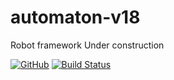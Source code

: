 # automaton-v18
Robot framework Under construction

[![GitHub](https://img.shields.io/github/license/mashape/apistatus.svg)](https://github.com/BurhanH/automaton-v18/blob/master/LICENSE)
[![Build Status](https://travis-ci.org/BurhanH/automaton-v18.svg?branch=master)](https://travis-ci.org/BurhanH/automaton-v18)

